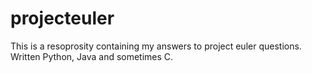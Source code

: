 # projecteuler
This is a resoprosity containing my answers to project euler questions. Written Python, Java and sometimes C. 

